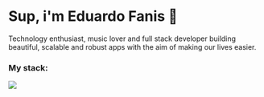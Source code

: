 # Sup, i'm Eduardo Fanis 👋
<p>
    Technology enthusiast, music lover and full stack developer building beautiful, scalable and robust apps with the aim of making our lives easier.
</p>

### My stack:
<a href="#">
    <img src="https://skillicons.dev/icons?i=go,dart,flutter,docker,neovim,git,figma&theme=dark" />
  </a>


